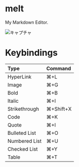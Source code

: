 # melt

My Markdown Editor.

![キャプチャ](https://raw.githubusercontent.com/wiki/qazsato/melt/melt.png)

# Keybindings

| Type			| Command 	|
|:--------------|:----------|
| HyperLink		| ⌘+L      	| 
| Image			| ⌘+G      	| 
| Bold      	| ⌘+B       | 
| Italic    	| ⌘+I       | 
| Strikethrough | ⌘+Shift+X	| 
| Code    		| ⌘+K		| 
| Quote    		| ⌘+I		| 
| Bulleted List | ⌘+O		| 
| Numbered List | ⌘+U		| 
| Checked List 	| ⌘+Y		| 
| Table        	| ⌘+T		| 
